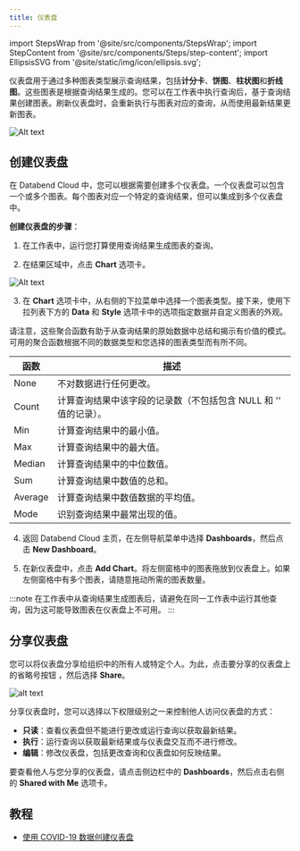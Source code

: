 ```yaml
---
title: 仪表盘
---
```

import StepsWrap from '@site/src/components/StepsWrap';
import StepContent from '@site/src/components/Steps/step-content';
import EllipsisSVG from '@site/static/img/icon/ellipsis.svg';

仪表盘用于通过多种图表类型展示查询结果，包括**计分卡**、**饼图**、**柱状图**和**折线图**。这些图表是根据查询结果生成的。您可以在工作表中执行查询后，基于查询结果创建图表。刷新仪表盘时，会重新执行与图表对应的查询，从而使用最新结果更新图表。

![Alt text](@site/static/img/documents/dashboard/dashboard.png)

## 创建仪表盘

在 Databend Cloud 中，您可以根据需要创建多个仪表盘。一个仪表盘可以包含一个或多个图表。每个图表对应一个特定的查询结果，但可以集成到多个仪表盘中。

**创建仪表盘的步骤**：

1. 在工作表中，运行您打算使用查询结果生成图表的查询。

2. 在结果区域中，点击 **Chart** 选项卡。

![Alt text](@site/static/img/documents/dashboard/chart-btn.png)

3. 在 **Chart** 选项卡中，从右侧的下拉菜单中选择一个图表类型。接下来，使用下拉列表下方的 **Data** 和 **Style** 选项卡中的选项指定数据并自定义图表的外观。

请注意，这些聚合函数有助于从查询结果的原始数据中总结和揭示有价值的模式。可用的聚合函数根据不同的数据类型和您选择的图表类型而有所不同。


| 函数             | 描述                                                    |
|----------------------|----------------------------------------------------------------|
| None                 | 不对数据进行任何更改。                          |
| Count                | 计算查询结果中该字段的记录数（不包括包含 NULL 和 '' 值的记录）。 |
| Min                  | 计算查询结果中的最小值。           |
| Max                  | 计算查询结果中的最大值。           |
| Median               | 计算查询结果中的中位数值。          |
| Sum                  | 计算查询结果中数值的总和。 |
| Average              | 计算查询结果中数值数据的平均值。 |
| Mode                 | 识别查询结果中最常出现的值。 |

4. 返回 Databend Cloud 主页，在左侧导航菜单中选择 **Dashboards**，然后点击 **New Dashboard**。

5. 在新仪表盘中，点击 **Add Chart**。将左侧窗格中的图表拖放到仪表盘上。如果左侧窗格中有多个图表，请随意拖动所需的图表数量。

:::note
在工作表中从查询结果生成图表后，请避免在同一工作表中运行其他查询，因为这可能导致图表在仪表盘上不可用。
:::

## 分享仪表盘

您可以将仪表盘分享给组织中的所有人或特定个人。为此，点击要分享的仪表盘上的省略号按钮 <EllipsisSVG/>，然后选择 **Share**。

![alt text](@site/static/img/documents/dashboard/dashboard-share.png)

分享仪表盘时，您可以选择以下权限级别之一来控制他人访问仪表盘的方式：

- **只读**：查看仪表盘但不能进行更改或运行查询以获取最新结果。
- **执行**：运行查询以获取最新结果或与仪表盘交互而不进行修改。
- **编辑**：修改仪表盘，包括更改查询和仪表盘如何反映结果。

要查看他人与您分享的仪表盘，请点击侧边栏中的 **Dashboards**，然后点击右侧的 **Shared with Me** 选项卡。

## 教程

- [使用 COVID-19 数据创建仪表盘](/tutorials/databend-cloud/dashboard)